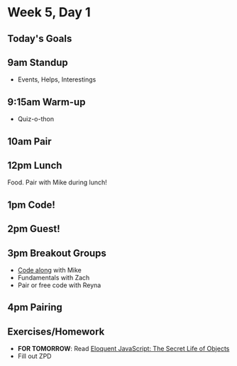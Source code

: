 # Week 5, Day 1

## Today's Goals

## 9am Standup

- Events, Helps, Interestings

## 9:15am Warm-up

- Quiz-o-thon

## 10am Pair

## 12pm Lunch

Food. Pair with Mike during lunch!

## 1pm Code!

## 2pm Guest!

## 3pm Breakout Groups

- [Code along](https://github.com/gSchool/g11-course-curriculum/tree/master/week05/05_lectures/jquery-calc) with Mike
- Fundamentals with Zach
- Pair or free code with Reyna

## 4pm Pairing

## Exercises/Homework

- **FOR TOMORROW**: Read [Eloquent JavaScript: The Secret Life of Objects](http://eloquentjavascript.net/06_object.html)
- Fill out ZPD
